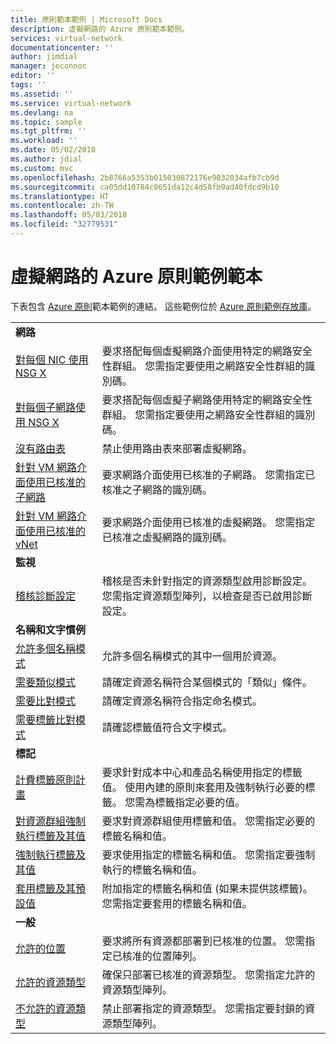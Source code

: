 ```yaml
---
title: 原則範本範例 | Microsoft Docs
description: 虛擬網路的 Azure 原則範本範例。
services: virtual-network
documentationcenter: ''
author: jimdial
manager: jeconnoc
editor: ''
tags: ''
ms.assetid: ''
ms.service: virtual-network
ms.devlang: na
ms.topic: sample
ms.tgt_pltfrm: ''
ms.workload: ''
ms.date: 05/02/2018
ms.author: jdial
ms.custom: mvc
ms.openlocfilehash: 2b8766a5353b015030872176e9032034afb7cb9d
ms.sourcegitcommit: ca05dd10784c0651da12c4d58fb9ad40fdcd9b10
ms.translationtype: HT
ms.contentlocale: zh-TW
ms.lasthandoff: 05/03/2018
ms.locfileid: "32779531"
---
```

# <a name="azure-policy-sample-templates-for-virtual-network"></a>虛擬網路的 Azure 原則範例範本

下表包含 [Azure 原則](../azure-policy/azure-policy-introduction.md?toc=%2fazure%2fvirtual-network%2ftoc.json)範本範例的連結。 這些範例位於 [Azure 原則範例存放庫](https://github.com/Azure/azure-policy)。

| | |
|---|---|
|**網路**||
| [對每個 NIC 使用 NSG X](../azure-policy/scripts/nsg-on-nic.md?toc=%2fazure%2fvirtual-network%2ftoc.json) | 要求搭配每個虛擬網路介面使用特定的網路安全性群組。 您需指定要使用之網路安全性群組的識別碼。 |
| [對每個子網路使用 NSG X](../azure-policy/scripts/nsg-on-subnet.md?toc=%2fazure%2fvirtual-network%2ftoc.json) | 要求搭配每個虛擬子網路使用特定的網路安全性群組。 您需指定要使用之網路安全性群組的識別碼。 |
| [沒有路由表](../azure-policy/scripts/no-user-def-route-table.md?toc=%2fazure%2fvirtual-network%2ftoc.json)  |禁止使用路由表來部署虛擬網路。 |
| [針對 VM 網路介面使用已核准的子網路](../azure-policy/scripts/use-approved-subnet-vm-nics.md?toc=%2fazure%2fvirtual-network%2ftoc.json) | 要求網路介面使用已核准的子網路。 您需指定已核准之子網路的識別碼。 |
| [針對 VM 網路介面使用已核准的 vNet](../azure-policy/scripts/use-approved-vnet-vm-nics.md?toc=%2fazure%2fvirtual-network%2ftoc.json) | 要求網路介面使用已核准的虛擬網路。 您需指定已核准之虛擬網路的識別碼。 |
|**監視**||
| [稽核診斷設定](../azure-policy/scripts/audit-diag-setting.md?toc=%2fazure%2fvirtual-network%2ftoc.json) | 稽核是否未針對指定的資源類型啟用診斷設定。 您需指定資源類型陣列，以檢查是否已啟用診斷設定。 |
|**名稱和文字慣例**||
| [允許多個名稱模式](../azure-policy/scripts/allow-multiple-name-patterns.md?toc=%2fazure%2fvirtual-network%2ftoc.json) | 允許多個名稱模式的其中一個用於資源。 |
| [需要類似模式](../azure-policy/scripts/enforce-like-pattern.md?toc=%2fazure%2fvirtual-network%2ftoc.json) | 請確定資源名稱符合某個模式的「類似」條件。 |
| [需要比對模式](../azure-policy/scripts/enforce-match-pattern.md?toc=%2fazure%2fvirtual-network%2ftoc.json) | 請確定資源名稱符合指定命名模式。 |
| [需要標籤比對模式](../azure-policy/scripts/enforce-tag-match-pattern.md?toc=%2fazure%2fvirtual-network%2ftoc.json) | 請確認標籤值符合文字模式。 |
|**標記**||
| [計費標籤原則計畫](../azure-policy/scripts/billing-tags-policy-init.md?toc=%2fazure%2fvirtual-network%2ftoc.json) | 要求針對成本中心和產品名稱使用指定的標籤值。 使用內建的原則來套用及強制執行必要的標籤。 您需為標籤指定必要的值。  |
| [對資源群組強制執行標籤及其值](../azure-policy/scripts/enforce-tag-rg.md?toc=%2fazure%2fvirtual-network%2ftoc.json) | 要求對資源群組使用標籤和值。 您需指定必要的標籤名稱和值。  |
| [強制執行標籤及其值](../azure-policy/scripts/enforce-tag-val.md?toc=%2fazure%2fvirtual-network%2ftoc.json) | 要求使用指定的標籤名稱和值。 您需指定要強制執行的標籤名稱和值。  |
| [套用標籤及其預設值](../azure-policy/scripts/apply-tag-def-val.md?toc=%2fazure%2fvirtual-network%2ftoc.json) | 附加指定的標籤名稱和值 (如果未提供該標籤)。 您需指定要套用的標籤名稱和值。  |
|**一般**||
| [允許的位置](../azure-policy/scripts/allowed-locs.md?toc=%2fazure%2fvirtual-network%2ftoc.json) | 要求將所有資源都部署到已核准的位置。 您需指定已核准的位置陣列。  |
| [允許的資源類型](../azure-policy/scripts/allowed-res-types.md?toc=%2fazure%2fvirtual-network%2ftoc.json) | 確保只部署已核准的資源類型。 您需指定允許的資源類型陣列。  |
| [不允許的資源類型](../azure-policy/scripts/not-allowed-res-type.md?toc=%2fazure%2fvirtual-network%2ftoc.json) | 禁止部署指定的資源類型。 您需指定要封鎖的資源類型陣列。  |